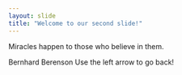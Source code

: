 ```yaml
---
layout: slide
title: "Welcome to our second slide!"
---
```

Miracles happen to those who believe in them.

Bernhard Berenson
Use the left arrow to go back!
